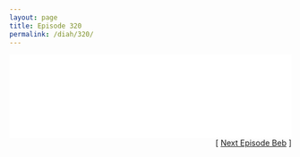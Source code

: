 ```yaml
---
layout: page
title: Episode 320
permalink: /diah/320/
---
```


<iframe allowfullscreen="true" frameborder="0" style="width:100%;" marginheight="0" marginwidth="0" mozallowfullscreen="true" scrolling="NO" src="//gdriveplayer.us/embed2.php?link=nYOWO6HOk4tS6baY7MEs0wLi3AkIlG0NsB9sw0kpWixpKEQRoCf6jPKU5HFPgkJkxhoePUBwsoDWIO44a17qT0iUwQSzibPe9H7pVOUPiZn%252FHeDbFbSqfr7HauWBoaUMg8axmCpsip%252Bhj3iRavcqzM0ohk7in9koGlmprEyPRObaNDDAFBqBajFrVqvlML6BFAKOe0t%252Fzu53ZmR1kUSHkZ&amp;no_adult=yes" webkitallowfullscreen="true"></iframe>

<div align="right">[ <a href="/diah/321/">Next Episode Beb</a> ]</div>

